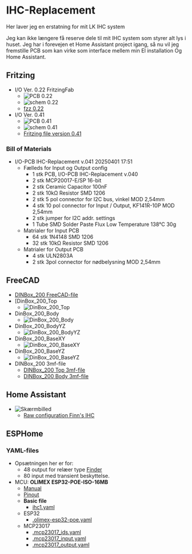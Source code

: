 # IHC-Replacement

Her laver jeg en erstatning for mit LK IHC system

Jeg kan ikke længere få reserve dele til mit IHC system som styrer alt lys i huset. 
Jeg har i forevejen et Home Assistant project igang, så nu vil jeg fremstille PCB som kan virke som interface mellem min El installation Og Home Assistant.

## Fritzing

* I/O Ver. 0.22 FritzingFab
  * ![PCB 0.22](./Fritzing/IO-PCB/FritzingFab_v_0.22/Input_Board_021_pcb.png)
  * ![schem 0.22](./Fritzing/IO-PCB/FritzingFab_v_0.22/Input_Board_021_schem.png)
  * [fzz 0.22](./Fritzing/IO-PCB/FritzingFab_v_0.22/Input_Board_022.fzz)
* I/O Ver. 0.41 
  * ![PCB 0.41](./Fritzing/IO-PCB/v_0.4.x/041/Input_Board_041_pcb.png )
  * ![schem 0.41](./Fritzing/IO-PCB/v_0.4.x/041/Input_Board_041_schem.png)
  * [Fritzing file version 0.41](./Fritzing/IO-PCB/v_0.4.x/041/Input_Board_041.fzz)

### Bill of Materials

* I/O-PCB IHC-Replacement v.041 20250401 17:51
  * Fælleds for Input og Output config
    * 1 stk PCB, I/O-PCB IHC-Replacement v.040
    * 2 stk MCP20017-E/SP 16-bit
    * 2 stk Ceramic Capacitor 100nF
    * 2 stk 10kΩ Resistor SMD 1206
    * 2 stk 5 pol connector for I2C bus, vinkel MOD 2,54mm
    * 4 stk 10 pol connector for Input / Output, KF141R-10P MOD 2,54mm
    * 2 stk jumper for I2C addr. settings
    * 1 Tube SMD Solder Paste Flux Low Temperature 138°C 30g
  * Matrialer for Input PCB
    * 64 stk 1N4148 SMD 1206
    * 32 stk 10kΩ Resistor SMD 1206
  * Matrialer for Output PCB
    * 4 stk ULN2803A
    * 2 stk 3pol connector for nødbelysning MOD 2,54mm

## FreeCAD

* [DINBox_200 FreeCAD-file](./FreeCAD/DinBox/DinBox_200/DinBox_200.FCStd)
* [DinBox_200_Top
  * ![DinBox_200_Top](./FreeCAD/DinBox/DinBox_200/Images/DinBox_200_Top.png)
* DinBox_200_Body
  * ![DinBox_200_Body](./FreeCAD/DinBox/DinBox_200/Images/DinBox_200_Body.png)
* DinBox_200_BodyYZ
  * ![DinBox_200_BodyYZ](./FreeCAD/DinBox/DinBox_200/Images/DinBox_200_BodyYZ.png)
* DinBox_200_BaseXY
  * ![DinBox_200_BaseXY](./FreeCAD/DinBox/DinBox_200/Images/DinBox_200_BaseXY.png)
* DinBox_200_BaseYZ
  * ![DinBox_200_BaseYZ](./FreeCAD/DinBox/DinBox_200/Images/DinBox_200_BaseYZ.png)
* DINBox_200 3mf-file
  * [DINBox_200 Top 3mf-file](./FreeCAD/DinBox/DinBox_200/DinBox_200-Top.3mf)
  * [DINBox_200 Body 3mf-file](./FreeCAD/DinBox/DinBox_200/DinBox_200-Body002.3mf)

## Home Assistant

* ![Skærmbilled](./HomeAssistant/Images/Skærmbillede%20fra%202025-03-30%2011-12-03.png)
  * [Raw configuration Finn's IHC](./HomeAssistant/RawConfigurationFinnsIHC.yaml)

## ESPHome

### YAML-files

* Opsætningen her er for:
  * 48 output for relæer type [Finder](./DataSheet/Finder/Finder.md)
  * 80 input med transient beskyttelse.
* MCU: **OLIMEX ESP32-POE-ISO-16MB**
  * [Manual](./DataSheet/Olimex/ESP32-POE-user-manual.pdf)
  * [Pinout](./DataSheet/Olimex/ESP32-POE-ISO-GPIO.png)
  * **Basic file**
    * [ihc1.yaml](./ESPHome/ihc1.yaml)
  * ESP32 
    * [.olimex-esp32-poe.yaml](./ESPHome/Includes/ESP32/.olimex-esp32-poe.yaml)
  * MCP23017
    * [.mcp23017_ids.yaml](./ESPHome/Includes/MCP23017/.mcp23017_ids.yaml)
    * [.mcp23017_input.yaml](./ESPHome/Includes/MCP23017/.mcp23017_input.yaml)
    * [.mcp23017_output.yaml](./ESPHome/Includes/MCP23017/.mcp23017_output.yaml)